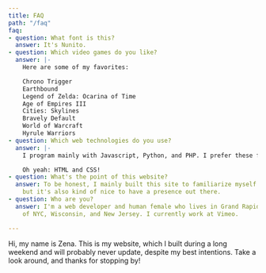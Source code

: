 ```yaml
---
title: FAQ
path: "/faq"
faq:
- question: What font is this?
  answer: It's Nunito.
- question: Which video games do you like?
  answer: |-
    Here are some of my favorites:

    Chrono Trigger
    Earthbound
    Legend of Zelda: Ocarina of Time
    Age of Empires III
    Cities: Skylines
    Bravely Default
    World of Warcraft
    Hyrule Warriors
- question: Which web technologies do you use?
  answer: |-
    I program mainly with Javascript, Python, and PHP. I prefer these frameworks: React, Django, and Express. Some other things I like: Gatsby, Ant Design, Click, web APIs (Rest and GraphQL). At work, I spend a lot of time with the Zendesk App Framework.

    Oh yeah: HTML and CSS!
- question: What's the point of this website?
  answer: To be honest, I mainly built this site to familiarize myself with Gatsby,
    but it's also kind of nice to have a presence out there. 
- question: Who are you?
  answer: I'm a web developer and human female who lives in Grand Rapids, MI by way
    of NYC, Wisconsin, and New Jersey. I currently work at Vimeo.

---
```

Hi, my name is Zena. This is my website, which I built during a long weekend and will probably never update, despite my best intentions. Take a look around, and thanks for stopping by!